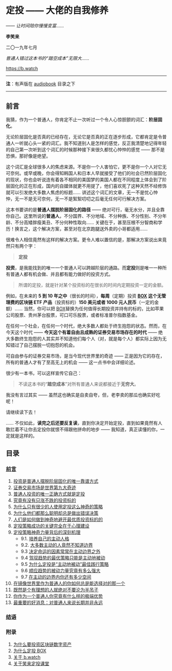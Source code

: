 # 定投 —— 大佬的自我修养

*—— 让时间陪你慢慢变富……*

**李笑来**

二〇一九年七月

*普通人错过这本书的“踏空成本”无限大……*

https://b.watch

-----

**注**：有声版在 [audiobook](audiobook/) 目录之下

---

## 前言

我猜，作为一个普通人，你肯定不止一次听过一个令人心惊胆颤的词汇：**阶层固化**。

无论阶层固化是否真的已经存在，无论它是否真的正在逐步形成，它都肯定是令普通人一听就心头一紧的词汇。我不知道别人是怎样的感觉，反正我清楚地记得年轻的自己第一次听到这个词汇的时候那种接下来很久都忧心忡忡的感觉  —— 那不是恐惧，那好像是绝望。

这个词汇是全球很多人的焦虑来源。不是你一个人害怕它，更不是你一个人对它无可奈何。或早或晚，你会得知韩国人和日本人早就接受了他们的社会已然阶层固化的现状，你也会听说连有着各不相同的美国梦的美国人都在不同程度上体会到了阶层固化的正在形成，国内的自媒体就更不用提了，他们喜欢死了这种天然不经修饰就可以引发绝大多数人焦虑的标题…… 讲述这个词汇的文章，无一不是忧心忡忡，无一不是无可奈何，无一不是絮絮叨叨之后毫无任何可行解决方案。

这本书要讲的是**普通人摆脱阶层固化的路径** —— 绝对可行，毫无水分，并且全靠你自己。这里所说的**普通人**，不分国界、不分地域、不分种族、不分性别、不分年龄、不分高矮胖瘦美丑、不分何种性取向…… 关键在于，甚至压根不分智商和学历！换言之，这个解决方案，甚至对在北京跑腿送外卖的小哥都适用……

很难令人相信竟然有这样的解决方案。更令人难以置信的是，那解决方案说出来竟然只有两个字：

> **定投**

**投资**，是我能找到的唯一一个普通人可以跨越阶层的通路。而**定投**则是唯一一种所有普通人都有机会做、并且都有能力做好的投资方式。

> 所谓的定投，就是针对某个投资标的在很长的时间内定期投资一定的金额。

例如，在未来的 **5 到 10 年之中**（很长的时间），**每周**（定期）投资 **[BOX](https://b.watch) 这个无管理费的区块链 ETF 产品**（投资标的）**150 美元或者 1000 元人民币**（一定的金额）…… 当然，你可以把 [BOX](https://b.watch)替换为任何值得长期投资并持有的标的，比如苹果公司股票、贵州茅台股票，可口可乐股票，或者标准普尔指数基金。

在任何一个社会，在任何一个时代，绝大多数人都处于终生抱怨的状态。然而，在今天这个时代 —— **今天这个有着自由且成熟的证券交易市场存在的时代** —— 绝大多数终生抱怨的人其实并不知道他们每个人（对，就是每个人）都实际上因为无知错过了自己摆脱一切抱怨的机会。

可自由参与的证券交易市场，是当今现代世界里的奇迹 —— 正是因为它的存在，所有的普通人才有了至高无上的机会 —— 这一点书中会详细论述。

很少有一本书，可以这样宣传它自己：

> 不读这本书的“**踏空成本**”对所有普通人来说都接近于**无穷大**。

我没有言过其实 —— 虽然这也确实是自卖自夸，但，老李卖的那瓜也确实好吃呢！

请继续读下去！

…… 不仅如此，**读完之后还要反复读**，直到你决定开始定投，直到如果竟然有人敢拦着不让你去定投你就恨不得跟他拼命的地步 —— 我知道，真正读懂的你，一定就是这样的。

## 目录

### [前言](README.md)

1. [投资是普通人摆脱阶层固化的唯一靠谱方式](CHAPTER.01.md)
2. [证券交易市场是世界第九大奇迹](CHAPTER.02.md)
3. [普通人投资的唯一正确方式就是定投](CHAPTER.03.md)
4. [究竟有没有只涨不跌的投资标的](CHAPTER.04.md)
5. [为什么只有很少的人使用定投这么神奇的策略](CHAPTER.05.md)
6. [为什么他们都那么聪明却总是做出错误决策](CHAPTER.06.md)
7. [人们是如何做到神奇地避开最优质投资标的的](CHAPTER.07.md)
8. [定投策略成功的关键完全在于心理建设](CHAPTER.08.md)
9. [定投策略神奇力量背后的深刻机理](CHAPTER.09.1.md)
    - 9.1. [培养自己的主动人格](CHAPTER.09.1.md)
    - 9.2. [大多数主动的人竟然不知道边界](CHAPTER.09.2.md)
    - 9.3 [决定命运的因素常常在主动边界之外](CHAPTER.09.3.md)
    - 9.4 [驾驭趋势的最优策略只能是主动地被动](CHAPTER.09.4.md)
    - 9.5 [为什么定投是“主动地被动”最佳践行策略](CHAPTER.09.5.md)
    - 9.6 [顺应趋势的被动力量究竟有多么强大](CHAPTER.09.6.md)
    - 9.7 [在主动的边界内你还有多少空间](CHAPTER.09.7.md)
10. [在镜像世界里作为普通人的你如何总是能选择对的那一个](CHAPTER.10.md)
11. [既然是个有理想的人就绝对不要沦为半吊子](CHAPTER.11.md)
12. [你作为一个普通人你究竟有什么样的极端优势](CHAPTER.12.md)
13. [最重要的好消息：对普通人来说长期并非永远](CHAPTER.13.md)

### [结语](CHAPTER.14.md)

### 附录

1. [为什么要投资区块链数字资产](Z-Appendix.01.md)
2. [为什么定投 BOX](Z-Appendix.02.md)
3. [关于 b.watch](Z-Appendix.03.md)
4. [关于笑来定投课堂](Z-Appendix.04.md)